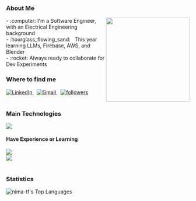 ### About Me
<img align="right" src="https://media.giphy.com/media/M9gbBd9nbDrOTu1Mqx/giphy.gif" width="230">
<div align="left">
- :computer: I'm a Software Engineer, with an Electrical Engineering background<br>
- :hourglass_flowing_sand: &nbsp; This year learning LLMs, Firebase, AWS, and Blender<br>
- :rocket: Always ready to collaborate for Dev Experiments<br>
</div>

### Where to find me
<div align="left">
  <a href="https://www.linkedin.com/in/nima-tf/" target="_blank">
      <img alt="LinkedIn" title="My LinkedIn Profile"  src="https://img.shields.io/badge/LinkedIn-0077B5?style=for-the-badge&logo=linkedin&logoColor=white">
  </a>   
 &nbsp;
  <a href="mailto:nima.taherifard@gmail.com">
      <img alt="Gmail" title="My Gmail"  src="https://img.shields.io/badge/Gmail-D14836?style=for-the-badge&logo=gmail&logoColor=white">
  </a>   
 &nbsp;
  <a href="https://github.com/nima-tf?tab=followers">
         <img alt="followers" title="Follow me on Github" src="https://custom-icon-badges.demolab.com/github/followers/nima-tf?color=236ad3&labelColor=1155ba&style=for-the-badge&logo=person-add&label=Follow&logoColor=white"/>
  </a>
      
</div>
<br />
 
### Main Technologies
<div align="left">
  <img src="https://skillicons.dev/icons?i=nextjs,react,typescript,python" /><br>
</div>

#### Have Experience or Learning
<div align="left">
  <img src="https://skillicons.dev/icons?i=express,angular,dotnet,cs,nodejs,javascript,html,css" /><br>
  <img src="https://skillicons.dev/icons?i=tailwind,mongodb,mysql,aws,pytorch,firebase" />
</div>

<br />

<!--
### Work Examples
<div align="left">
<img src="" width="230" height="410">
</div>
-->

### Statistics
<div align="left">

![nima-tf's Top Languages](https://github-readme-stats.vercel.app/api/top-langs/?username=nima-tf&theme=vue-dark&show_icons=true&hide_border=true&layout=compact)

</div>
